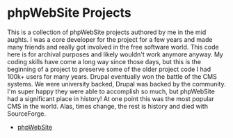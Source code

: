 # phpWebSite Projects

This is a collection of phpWebSite projects authored by me in the mid aughts. I
was a core developer for the project for a few years and made many friends and
really got involved in the free software world. This code here is for archival 
purposes and likely wouldn't work anymore anyway. My coding skills have come a 
long way since those days, but this is the beginning of a project to preserve 
some of the older project code I had 100k+ users for many years. Drupal 
eventually won the battle of the CMS systems. We were university backed, Drupal
was backed by the community. I'm super happy they were able to accomplish so much, 
but phpWebSite had a significant place in history! At one point this was the most 
popular CMS in the world. Alas, times change, the rest is history and died with 
SourceForge.

+ [phpWebSite](https://sourceforge.net/projects/phpwebsite/)
